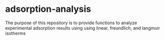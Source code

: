 # adsorption-analysis
The purpose of this repository is to provide functions to analyze experimental adsorption results 
using using linear, freundlich, and langmuir isotherms
